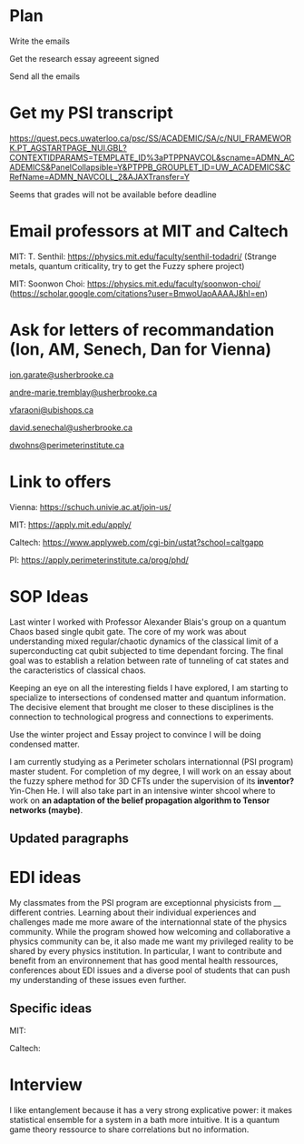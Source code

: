 # Plan 

Write the emails 

Get the research essay agreeent signed 

Send all the emails




# Get my PSI transcript 

https://quest.pecs.uwaterloo.ca/psc/SS/ACADEMIC/SA/c/NUI_FRAMEWORK.PT_AGSTARTPAGE_NUI.GBL?CONTEXTIDPARAMS=TEMPLATE_ID%3aPTPPNAVCOL&scname=ADMN_ACADEMICS&PanelCollapsible=Y&PTPPB_GROUPLET_ID=UW_ACADEMICS&CRefName=ADMN_NAVCOLL_2&AJAXTransfer=Y

Seems that grades will not be available before deadline


# Email professors at MIT and Caltech 

MIT: T. Senthil: https://physics.mit.edu/faculty/senthil-todadri/ (Strange metals, quantum criticality, try to get the Fuzzy sphere project)

MIT: Soonwon Choi: https://physics.mit.edu/faculty/soonwon-choi/ (https://scholar.google.com/citations?user=BmwoUaoAAAAJ&hl=en)

# Ask for letters of recommandation (Ion, AM, Senech, Dan for Vienna)

ion.garate@usherbrooke.ca

andre-marie.tremblay@usherbrooke.ca

vfaraoni@ubishops.ca

david.senechal@usherbrooke.ca

dwohns@perimeterinstitute.ca


# Link to offers

Vienna: https://schuch.univie.ac.at/join-us/

MIT: https://apply.mit.edu/apply/

Caltech: https://www.applyweb.com/cgi-bin/ustat?school=caltgapp

PI: https://apply.perimeterinstitute.ca/prog/phd/


# SOP Ideas

Last winter I worked with Professor Alexander Blais's group on a quantum Chaos based single qubit gate. The core of my work was about understanding mixed regular/chaotic dynamics of the classical limit of a superconducting cat qubit subjected to time dependant forcing. The final goal was to establish a relation between rate of tunneling of cat states and the caracteristics of classical chaos. 


Keeping an eye on all the interesting fields I have explored, I am starting to specialize to intersections of condensed matter and quantum information. The decisive element that brought me closer to these disciplines is the connection to technological progress and connections to experiments.

Use the winter project and Essay project to convince I will be doing condensed matter. 

I am currently studying as a Perimeter scholars internationnal (PSI program) master student. For completion of my degree, I will work on an essay about the fuzzy sphere method for 3D CFTs under the supervision of its **inventor?** Yin-Chen He. I will also take part in an intensive winter shcool where to work on **an adaptation of the belief propagation algorithm to Tensor networks (maybe)**.  

## Updated paragraphs


# EDI ideas 

My classmates from the PSI program are exceptionnal physicists from __ different contries. Learning about their individual experiences and challenges made me more aware of the internationnal state of the physics community. While the program showed how welcoming and collaborative a physics community can be, it also made me want my privileged reality to be shared by every physics institution. In particular, I want to contribute and benefit from an environnement that has good mental health ressources, conferences about EDI issues and a diverse pool of students that can push my understanding of these issues even further. 

## Specific ideas 

MIT: 

Caltech: 

# Interview 

I like entanglement because it has a very strong explicative power: it makes statistical ensemble for a system in a bath more intuitive. It is a quantum game theory ressource to share correlations but no information.
